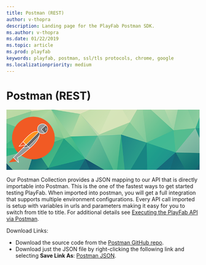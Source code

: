 ```yaml
---
title: Postman (REST)
author: v-thopra
description: Landing page for the PlayFab Postman SDK.
ms.author: v-thopra
ms.date: 01/22/2019
ms.topic: article
ms.prod: playfab
keywords: playfab, postman, ssl/tls protocols, chrome, google
ms.localizationpriority: medium
---
```


# Postman (REST)

![Postman (Rest)](./media/postman1.png)

Our Postman Collection provides a JSON mapping to our API that is directly importable into Postman. This is the one of the fastest ways to get started testing PlayFab. When imported into postman, you will get a full integration that supports multiple environment configurations. Every API call imported is setup with variables in urls and parameters making it easy for you to switch from title to title. For additional details see [Executing the PlayFab API via Postman](executing-the-playfab-api-via-postman.md).

Download Links:

- Download the source code from the [Postman GitHub repo](https://github.com/PlayFab/PostmanCollection).
- Download just the JSON file by right-clicking the following link and selecting **Save Link As**: [Postman JSON](https://api.playfab.com/downloads/postman).

